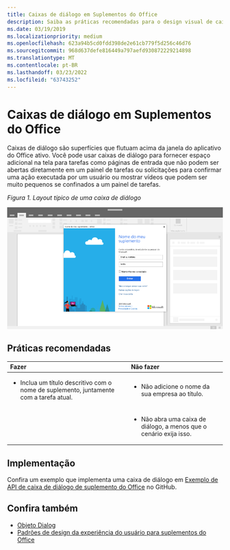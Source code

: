 ```yaml
---
title: Caixas de diálogo em Suplementos do Office
description: Saiba as práticas recomendadas para o design visual de caixas de diálogo em Office de complementos.
ms.date: 03/19/2019
ms.localizationpriority: medium
ms.openlocfilehash: 623a94b5cd0fdd398de2e61cb779f5d256c46d76
ms.sourcegitcommit: 968d637defe816449a797aefd930872229214898
ms.translationtype: MT
ms.contentlocale: pt-BR
ms.lasthandoff: 03/23/2022
ms.locfileid: "63743252"
---
```

# <a name="dialog-boxes-in-office-add-ins"></a>Caixas de diálogo em Suplementos do Office

Caixas de diálogo são superfícies que flutuam acima da janela do aplicativo do Office ativo. Você pode usar caixas de diálogo para fornecer espaço adicional na tela para tarefas como páginas de entrada que não podem ser abertas diretamente em um painel de tarefas ou solicitações para confirmar uma ação executada por um usuário ou mostrar vídeos que podem ser muito pequenos se confinados a um painel de tarefas.

*Figura 1. Layout típico de uma caixa de diálogo*

![Layout típico de uma caixa de diálogo exibida em um Office aplicativo.](../images/overview-with-app-dialog.png)

## <a name="best-practices"></a>Práticas recomendadas

|Fazer|Não fazer|
|:-----|:--------|
|<ul><li>Inclua um título descritivo com o nome de suplemento, juntamente com a tarefa atual.</li></ul>|<ul><li>Não adicione o nome da sua empresa ao título.</li></ul>|
||<ul><li>Não abra uma caixa de diálogo, a menos que o cenário exija isso.</li></ul>|

## <a name="implementation"></a>Implementação

Confira um exemplo que implementa uma caixa de diálogo em [Exemplo de API de caixa de diálogo de suplemento do Office](https://github.com/OfficeDev/Office-Add-in-Dialog-API-Simple-Example) no GitHub.

## <a name="see-also"></a>Confira também

- [Objeto Dialog](/javascript/api/office/office.dialog)
- [Padrões de design da experiência do usuário para suplementos do Office](../design/ux-design-pattern-templates.md)
